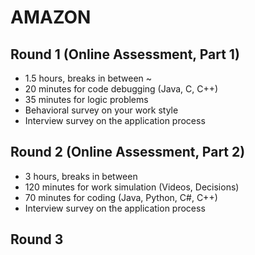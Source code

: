 # AMAZON

## Round 1 (Online Assessment, Part 1)

- 1.5 hours, breaks in between ~
- 20 minutes for code debugging (Java, C, C++)
- 35 minutes for logic problems
- Behavioral survey on your work style
- Interview survey on the application process

## Round 2 (Online Assessment, Part 2)

- 3 hours, breaks in between
- 120 minutes for work simulation (Videos, Decisions)
- 70 minutes for coding (Java, Python, C#, C++)
- Interview survey on the application process

## Round 3
